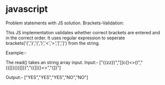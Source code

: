 # javascript
Problem statements with JS solution.
Brackets-Validation:

This JS implementation validates whether correct brackets are entered and in the correct order. It uses regular expression to seperate brackets('{','}','(',')','<','>','[',']') from the string.

Example:-

The read() takes an string array input. 
Input:-
["{{zz}}","[]c{}<>()","{{[[<ff>({})]]}}","{{]]{}<>","{]}"]

Output:-
["YES","YES","YES","NO","NO"]

